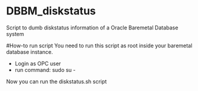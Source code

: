 # DBBM_diskstatus
Script to dumb diskstatus information of a Oracle Baremetal Database system

#How-to run script
You need to run this script as root inside your baremetal database instance.

- Login as OPC user
- run command: sudo su -

Now you can run the diskstatus.sh script
